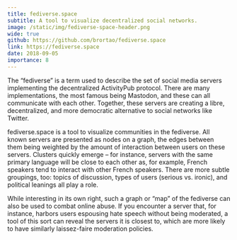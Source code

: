 ```yaml
---
title: fediverse.space
subtitle: A tool to visualize decentralized social networks.
image: /static/img/fediverse-space-header.png
wide: true
github: https://github.com/brortao/fediverse.space
link: https://fediverse.space
date: 2018-09-05
importance: 8
---
```


The “fediverse” is a term used to describe the set of social media servers implementing the decentralized ActivityPub protocol. There are many implementations, the most famous being Mastodon, and these can all communicate with each other. Together, these servers are creating a libre, decentralized, and more democratic alternative to social networks like Twitter.

fediverse.space is a tool to visualize communities in the fediverse. All known servers are presented as nodes on a graph, the edges between them being weighted by the amount of interaction between users on these servers. Clusters quickly emerge – for instance, servers with the same primary language will be close to each other as, for example, French speakers tend to interact with other French speakers. There are more subtle groupings, too: topics of discussion, types of users (serious vs. ironic), and political leanings all play a role.

While interesting in its own right, such a graph or “map” of the fediverse can also be used to combat online abuse. If you encounter a server that, for instance, harbors users espousing hate speech without being moderated, a tool of this sort can reveal the servers it is closest to, which are more likely to have similarly laissez-faire moderation policies.
